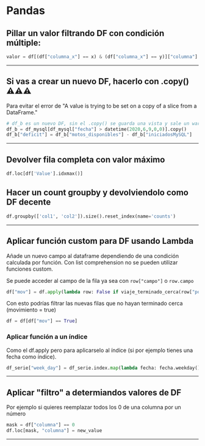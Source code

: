 # Pandas

## Pillar un valor filtrando DF con condición múltiple:
```python
valor = df[(df["columna_x"] == x) & (df["columna_x"] == y)]["columna"].iloc[0]
```

---

## Si vas a crear un nuevo DF, hacerlo con .copy() ⚠️⚠️⚠️
Para evitar el error de "A value is trying to be set on a copy of a slice from a DataFrame."

```python
# df_b es un nuevo DF, sin el .copy() se guarda una vista y sale un warning si quieres meterle movidas
df_b = df_mysql[df_mysql["fecha"] > datetime(2020,6,9,0,0)].copy()
df_b["deficit"] = df_b["motos_disponibles"] - df_b["iniciadosMySQL"]
```

--- 

## Devolver fila completa con valor máximo
```python
df.loc[df['Value'].idxmax()]
```
## Hacer un count groupby y devolviendolo como DF decente

```python
df.groupby(['col1', 'col2']).size().reset_index(name='counts')
```

---

## Aplicar función custom para DF usando Lambda

Añade un nuevo campo al dataframe dependiendo de una condición calculada por función.
Con list comprehension no se pueden utilizar funciones custom.

Se puede acceder al campo de la fila ya sea con `row["campo"]` o `row.campo`
```python
df["mov"] = df.apply(lambda row: False if viaje_terminado_cerca(row["pos_init"], row.pos_fin) else True, axis=1)

```
Con esto podrías filtrar las nuevas filas que no hayan terminado cerca (movimiento = true)
```python
df = df[df["mov"] == True]
```

### Aplicar función a un índice 
Como el df.apply pero para aplicarselo al índice (si por ejemplo tienes una fecha como índice).

```python
df_serie["week_day"] = df_serie.index.map(lambda fecha: fecha.weekday())
```

---

## Aplicar "filtro" a determiandos valores de DF

Por ejemplo si quieres reemplazar todos los 0 de una columna por un número

```python
mask = df["columna"] == 0
df.loc[mask, "columna"] = new_value
```

---
